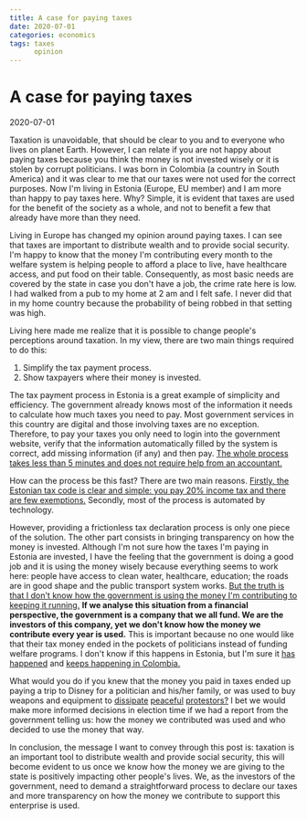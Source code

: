 ```yaml
---
title: A case for paying taxes
date: 2020-07-01
categories: economics
tags: taxes
      opinion
---
```


# A case for paying taxes

2020-07-01

Taxation is unavoidable, that should be clear to you and to everyone who lives on planet Earth. However, I can relate if you are not happy about paying taxes because you think the money is not invested wisely or it is stolen by corrupt politicians. I was born in Colombia (a country in South America) and it was clear to me that our taxes were not used for the correct purposes. Now I'm living in Estonia (Europe, EU member) and I am more than happy to pay taxes here. Why? Simple, it is evident that taxes are used for the benefit of the society as a whole, and not to benefit a few that already have more than they need.

Living in Europe has changed my opinion around paying taxes. I can see that taxes are important to distribute wealth and to provide social security. I'm happy to know that the money I'm contributing every month to the welfare system is helping people to afford a place to live, have healthcare access, and put food on their table. Consequently, as most basic needs are covered by the state in case you don't have a job, the crime rate here is low. I had walked from a pub to my home at 2 am and I felt safe. I never did that in my home country because the probability of being robbed in that setting was high.

Living here made me realize that it is possible to change people's perceptions around taxation. In my view, there are two main things required to do this:

1. Simplify the tax payment process.
1. Show taxpayers where their money is invested.

The tax payment process in Estonia is a great example of simplicity and efficiency. The government already knows most of the information it needs to calculate how much taxes you need to pay. Most government services in this country are digital and those involving taxes are no exception. Therefore, to pay your taxes you only need to login into the government website, verify that the information automatically filled by the system is correct, add missing information (if any) and then pay. [The whole process takes less than 5 minutes and does not require help from an accountant.](https://www.workinestonia.com/working-in-estonia/taxes/)

How can the process be this fast? There are two main reasons. [Firstly, the Estonian tax code is clear and simple: you pay 20% income tax and there are few exemptions.](https://www.riigiteataja.ee/en/eli/530012014003/consolide) Secondly, most of the process is automated by technology.

However, providing a frictionless tax declaration process is only one piece of the solution. The other part consists in bringing transparency on how the money is invested. Although I'm not sure how the taxes I'm paying in Estonia are invested, I have the feeling that the government is doing a good job and it is using the money wisely because everything seems to work here: people have access to clean water, healthcare, education; the roads are in good shape and the public transport system works. [But the truth is that I don't know how the government is using the money I'm contributing to keeping it running.](https://behavioralscientist.org/why-we-hate-taxes-and-why-some-people-want-us-to/) **If we analyse this situation from a financial perspective, the government is a company that we all fund. We are the investors of this company, yet we don't know how the money we contribute every year is used.** This is important because no one would like that their tax money ended in the pockets of politicians instead of funding welfare programs. I don't know if this happens in Estonia, but I'm sure it [has happened](https://lasillavacia.com/silla-llena/red-social/caso-de-reficar-historia-de-nunca-acabar-71692) and [keeps happening in Colombia.](https://www.semana.com/nacion/articulo/coronavirus-contratos-escandalosos-en-pandemia/682519)

What would you do if you knew that the money you paid in taxes ended up paying a trip to Disney for a politician and his/her family, or was used to buy weapons and equipment to [dissipate](https://www.theverge.com/2020/6/2/21278285/peaceful-protest-oakland-george-floyd-police-violence-tear-gas) [peaceful](https://www.nytimes.com/2020/06/05/nyregion/police-kettling-protests-nyc.html) [protestors?](https://www.theguardian.com/us-news/2020/jun/06/police-violence-protests-us-george-floyd) I bet we would make more informed decisions in election time if we had a report from the government telling us: how the money we contributed was used and who decided to use the money that way.

In conclusion, the message I want to convey through this post is: taxation is an important tool to distribute wealth and provide social security, this will become evident to us once we know how the money we are giving to the state is positively impacting other people's lives. We, as the investors of the government, need to demand a straightforward process to declare our taxes and more transparency on how the money we contribute to support this enterprise is used.
